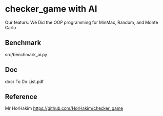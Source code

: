 # checker_game with AI
Our featurs:
We Did the OOP programming for MinMax, Random, and Monte Carlo
## Benchmark
src/benchmark_ai.py

## Doc
doc/ To Do List.pdf

## Reference
Mr HorHakim https://github.com/HorHakim/checker_game
